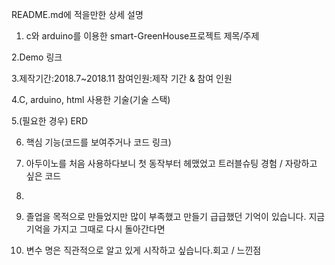 README.md에 적을만한 상세 설명
1. c와 arduino를 이용한 smart-GreenHouse프로젝트 제목/주제

2.Demo 링크

3.제작기간:2018.7~2018.11
  참여인원:제작 기간 & 참여 인원

4.C, arduino, html 사용한 기술(기술 스택)

5.(필요한 경우) ERD

6. 핵심 기능(코드를 보여주거나 코드 링크)

7. 아두이노를 처음 사용하다보니 첫 동작부터 헤맸었고 트러블슈팅 경험 / 자랑하고 싶은 코드
8. 
9. 졸업을 목적으로 만들었지만 많이 부족했고 만들기 급급했던 기억이 있습니다. 지금 기억을 가지고 그때로 다시 돌아간다면
10. 변수 명은 직관적으로 알고 있게 시작하고 싶습니다.회고 / 느낀점
